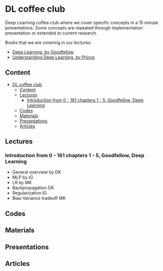 # DL coffee club
Deep Learning coffee club where we cover specific concepts in a 15 minute presentations. Some concepts are repeated through implementation presentation or extended to current research. 

Books that we are covering in our lectures:

- [Deep Learning, by Goodfellow](https://www.deeplearningbook.org/)
- [Understanding Deep Learning, by Prince](https://udlbook.github.io/udlbook/)

## Content
- [DL coffee club](#dl-coffee-club)
  - [Content](#content)
  - [Lectures](#lectures)
    - [Introduction from 0 - 161 chapters 1 - 5, Goodfellow, Deep Learning](#introduction-from-0---161-chapters-1---5-goodfellow-deep-learning)
  - [Codes](#codes)
  - [Materials](#materials)
  - [Presentations](#presentations)
  - [Articles](#articles)

## <a name='Lectures'></a>Lectures
### Introduction from 0 - 161 chapters 1 - 5, Goodfellow, Deep Learning
- General overview by DK
- MLP by IG
- LR by MK
- Backpropagation DK
- Regularization IG
- Bias-Variance tradeoff MK
## <a name='Codes'></a>Codes

## <a name='Materials'></a>Materials

## <a name='Presentations'></a>Presentations

## <a name='Articles'></a>Articles



